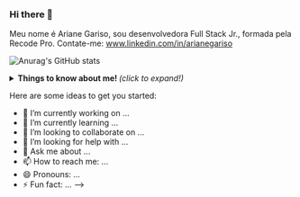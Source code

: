 ### Hi there 👋

Meu nome é Ariane Gariso, sou desenvolvedora Full Stack Jr., formada pela Recode Pro. 
Contate-me: www.linkedin.com/in/arianegariso

![Anurag's GitHub stats](https://github-readme-stats.vercel.app/api?username=anuraghazra&show_icons=true&theme=merkol)

<details>
  <summary> <b> Things to know about me! </b> <i>(click to expand!)</i> </summary>
  
 <br>
  testando
  
</details>

Here are some ideas to get you started:

- 🔭 I’m currently working on ...
- 🌱 I’m currently learning ...
- 👯 I’m looking to collaborate on ...
- 🤔 I’m looking for help with ...
- 💬 Ask me about ...
- 📫 How to reach me: ...
- 😄 Pronouns: ...
- ⚡ Fun fact: ...
-->
